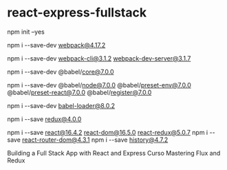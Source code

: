 # react-express-fullstack

npm init –yes

npm i --save-dev webpack@4.17.2

npm i --save-dev webpack-cli@3.1.2 webpack-dev-server@3.1.7

npm i --save-dev @babel/core@7.0.0

npm i --save-dev @babel/node@7.0.0 @babel/preset-env@7.0.0 @babel/preset-react@7.0.0 @babel/register@7.0.0

npm i --save-dev babel-loader@8.0.2

npm i --save redux@4.0.0

npm i --save react@16.4.2 react-dom@16.5.0 react-redux@5.0.7
npm i --save react-router-dom@4.3.1
npm i --save history@4.7.2

Building a Full Stack App with React and Express
Curso Mastering Flux and Redux
